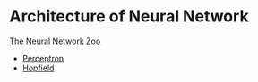 # Architecture of Neural Network

[The Neural Network Zoo](https://www.asimovinstitute.org/neural-network-zoo/)

- [Perceptron](perceptron)
- [Hopfield](hopfield)
